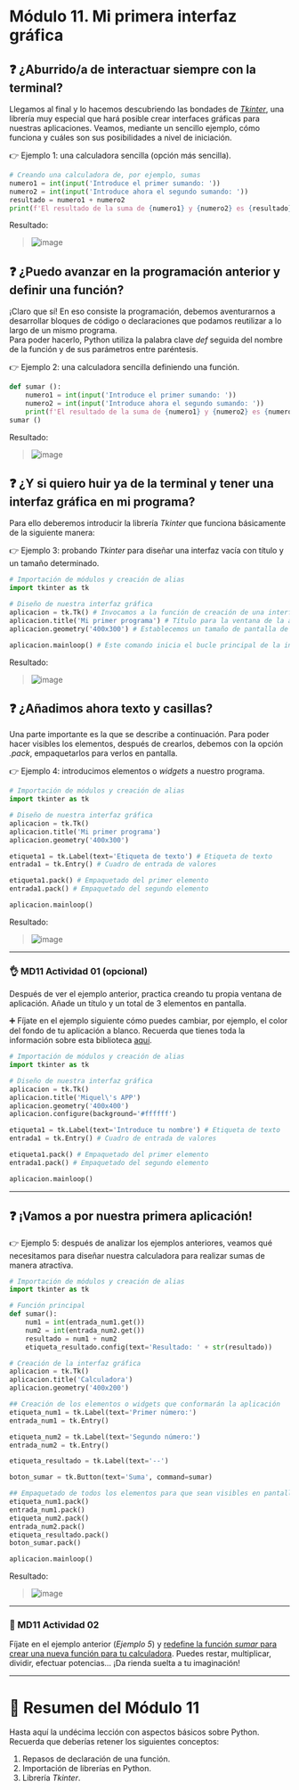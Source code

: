 # Módulo 11. Mi primera interfaz gráfica

## ❓ ¿Aburrido/a de interactuar siempre con la terminal? 
Llegamos al final y lo hacemos descubriendo las bondades de [_Tkinter_](https://docs.python.org/3/library/tkinter.html), una librería muy especial que hará posible crear interfaces gráficas para nuestras aplicaciones. Veamos, mediante un sencillo ejemplo, cómo funciona y cuáles son sus posibilidades a nivel de iniciación.


👉️ Ejemplo 1: una calculadora sencilla (opción más sencilla).
```Python
# Creando una calculadora de, por ejemplo, sumas
numero1 = int(input('Introduce el primer sumando: '))
numero2 = int(input('Introduce ahora el segundo sumando: '))
resultado = numero1 + numero2
print(f'El resultado de la suma de {numero1} y {numero2} es {resultado}.')

```
Resultado:
>![image](md11_interfaz_grafica_assets/calculadora1.png)

## ❓️ ¿Puedo avanzar en la programación anterior y definir una función?
¡Claro que sí! En eso consiste la programación, debemos aventurarnos a desarrollar bloques de código o declaraciones que podamos reutilizar a lo largo de un mismo programa.  
Para poder hacerlo, Python utiliza la palabra clave _def_ seguida del nombre de la función y de sus parámetros entre paréntesis.
  
👉️ Ejemplo 2: una calculadora sencilla definiendo una función.

```Python
def sumar ():
    numero1 = int(input('Introduce el primer sumando: '))
    numero2 = int(input('Introduce ahora el segundo sumando: '))
    print(f'El resultado de la suma de {numero1} y {numero2} es {numero1+numero2}.')
sumar ()
```
Resultado:
>![image](md11_interfaz_grafica_assets/calculadora2.png)

## ❓️ ¿Y si quiero huir ya de la terminal y tener una interfaz gráfica en mi programa?
Para ello deberemos introducir la librería _Tkinter_ que funciona básicamente de la siguiente manera:

👉️ Ejemplo 3: probando _Tkinter_ para diseñar una interfaz vacía con título y un tamaño determinado.

```Python
# Importación de módulos y creación de alias
import tkinter as tk

# Diseño de nuestra interfaz gráfica
aplicacion = tk.Tk() # Invocamos a la función de creación de una interfaz
aplicacion.title('Mi primer programa') # Título para la ventana de la aplicación
aplicacion.geometry('400x300') # Establecemos un tamaño de pantalla de 400 x 300 px

aplicacion.mainloop() # Este comando inicia el bucle principal de la interfaz gráfica
```
Resultado:
>![image](md11_interfaz_grafica_assets/calculadora3.png)

## ❓️ ¿Añadimos ahora texto y casillas?
Una parte importante es la que se describe a continuación. Para poder hacer visibles los elementos, después de crearlos, debemos con la opción _.pack_, empaquetarlos para verlos en pantalla.  

👉️ Ejemplo 4: introducimos elementos o _widgets_ a nuestro programa.
```Python
# Importación de módulos y creación de alias
import tkinter as tk

# Diseño de nuestra interfaz gráfica
aplicacion = tk.Tk() 
aplicacion.title('Mi primer programa') 
aplicacion.geometry('400x300') 

etiqueta1 = tk.Label(text='Etiqueta de texto') # Etiqueta de texto
entrada1 = tk.Entry() # Cuadro de entrada de valores

etiqueta1.pack() # Empaquetado del primer elemento
entrada1.pack() # Empaquetado del segundo elemento

aplicacion.mainloop() 
```
Resultado:
>![image](md11_interfaz_grafica_assets/calculadora4.png)
---
### 👌 MD11 Actividad 01 (opcional)
Después de ver el ejemplo anterior, practica creando tu propia ventana de aplicación. Añade un título y un total de 3 elementos en pantalla.  

➕ Fíjate en el ejemplo siguiente cómo puedes cambiar, por ejemplo, el color del fondo de tu aplicación a blanco. Recuerda que tienes toda la información sobre esta biblioteca [aquí](https://docs.python.org/es/3/library/tkinter.html). 
 
```Python
# Importación de módulos y creación de alias
import tkinter as tk

# Diseño de nuestra interfaz gráfica
aplicacion = tk.Tk() 
aplicacion.title('Miquel\'s APP') 
aplicacion.geometry('400x400') 
aplicacion.configure(background='#ffffff')

etiqueta1 = tk.Label(text='Introduce tu nombre') # Etiqueta de texto
entrada1 = tk.Entry() # Cuadro de entrada de valores

etiqueta1.pack() # Empaquetado del primer elemento
entrada1.pack() # Empaquetado del segundo elemento

aplicacion.mainloop() 
```
---
## ❓️ ¡Vamos a por nuestra primera aplicación!
👉️ Ejemplo 5: después de analizar los ejemplos anteriores, veamos qué necesitamos para diseñar nuestra calculadora para realizar sumas de manera atractiva.

```Python
# Importación de módulos y creación de alias
import tkinter as tk

# Función principal
def sumar():
    num1 = int(entrada_num1.get())
    num2 = int(entrada_num2.get())
    resultado = num1 + num2
    etiqueta_resultado.config(text='Resultado: ' + str(resultado))

# Creación de la interfaz gráfica
aplicacion = tk.Tk()
aplicacion.title('Calculadora')
aplicacion.geometry('400x200')

## Creación de los elementos o widgets que conformarán la aplicación
etiqueta_num1 = tk.Label(text='Primer número:')
entrada_num1 = tk.Entry()

etiqueta_num2 = tk.Label(text='Segundo número:')
entrada_num2 = tk.Entry()

etiqueta_resultado = tk.Label(text='--')

boton_sumar = tk.Button(text='Suma', command=sumar)

## Empaquetado de todos los elementos para que sean visibles en pantalla
etiqueta_num1.pack()
entrada_num1.pack()
etiqueta_num2.pack()
entrada_num2.pack()
etiqueta_resultado.pack()
boton_sumar.pack()

aplicacion.mainloop()
```
Resultado:
>![image](md11_interfaz_grafica_assets/calculadora5.png) 

---
### 🔴 MD11 Actividad 02
Fíjate en el ejemplo anterior (_Ejemplo 5_) y <ins>redefine la función _sumar_ para crear una nueva función para tu calculadora</ins>. Puedes restar, multiplicar, dividir, efectuar potencias... ¡Da rienda suelta a tu imaginación!

---

# 🤗 Resumen del Módulo 11

Hasta aquí la undécima lección con aspectos básicos sobre Python. Recuerda que deberías retener los siguientes conceptos:

1. Repasos de declaración de una función.
2. Importación de librerías en Python.
3. Librería _Tkinter_.

  

